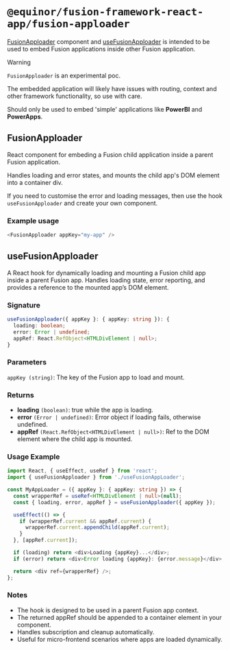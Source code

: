 # `@equinor/fusion-framework-react-app/fusion-apploader`

[FusionApploader](#fusionapploader) component and [useFusionApploader](#usefusionapploader) is intended to be used to embed Fusion applications inside other Fusion application.

> [!WARNING]
> `FusionApploader` is an experimental poc.
>
> The embedded application will likely have issues with routing, context and other framework functionality, so use with care.
>
> Should only be used to embed 'simple' applications like **PowerBI** and **PowerApps**.

## FusionApploader

React component for embeding a Fusion child application inside a parent Fusion application.

Handles loading and error states, and mounts the child app's DOM element into a container div.

If you need to customise the error and loading messages, then use the hook ``useFusionApploader`` and create your own component.

### Example usage

```typescript
<FusionApploader appKey="my-app" />
```

## useFusionApploader

A React hook for dynamically loading and mounting a Fusion child app inside a parent Fusion app. Handles loading state, error reporting, and provides a reference to the mounted app’s DOM element.

### Signature

```typescript
useFusionApploader({ appKey }: { appKey: string }): {
  loading: boolean;
  error: Error | undefined;
  appRef: React.RefObject<HTMLDivElement | null>;
}
```

### Parameters

`appKey (string)`: The key of the Fusion app to load and mount.

### Returns

- **loading** ``(boolean)``: true while the app is loading.
- **error** ``(Error | undefined)``: Error object if loading fails, otherwise undefined.
- **appRef** ``(React.RefObject<HTMLDivElement | null>)``: Ref to the DOM element where the child app is mounted.

### Usage Example

```typescript
import React, { useEffect, useRef } from 'react';
import { useFusionApploader } from './useFusionAppLoader';

const MyAppLoader = ({ appKey }: { appKey: string }) => {
  const wrapperRef = useRef<HTMLDivElement | null>(null);
  const { loading, error, appRef } = useFusionApploader({ appKey });

  useEffect(() => {
    if (wrapperRef.current && appRef.current) {
      wrapperRef.current.appendChild(appRef.current);
    }
  }, [appRef.current]);

  if (loading) return <div>Loading {appKey}...</div>;
  if (error) return <div>Error loading {appKey}: {error.message}</div>;

  return <div ref={wrapperRef} />;
};
```

### Notes

- The hook is designed to be used in a parent Fusion app context.
- The returned appRef should be appended to a container element in your component.
- Handles subscription and cleanup automatically.
- Useful for micro-frontend scenarios where apps are loaded dynamically.
